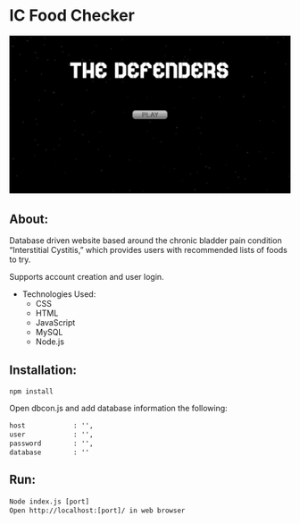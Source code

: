 # IC Food Checker

![IC Food Checker](https://github.com/patrickdicks/Defenders/blob/master/server/public/assets/img/Title.png)

## About:
Database driven website based around the chronic bladder pain condition “Interstitial Cystitis,” which provides users with recommended lists of foods to try.

Supports account creation and user login. 

* Technologies Used:
  * CSS
  * HTML
  * JavaScript
  * MySQL
  * Node.js

## Installation:
```
npm install
```
Open dbcon.js and add database information the following:
```
host            : '',
user            : '',
password        : '',
database        : ''
```

## Run:
```
Node index.js [port]
Open http://localhost:[port]/ in web browser
```
